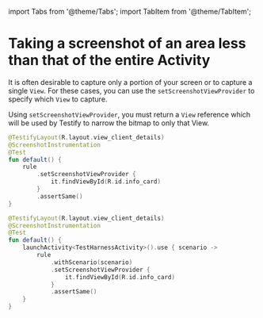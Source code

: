 import Tabs from '@theme/Tabs';
import TabItem from '@theme/TabItem';

# Taking a screenshot of an area less than that of the entire Activity

It is often desirable to capture only a portion of your screen or to capture a single `View`.
For these cases, you can use the `setScreenshotViewProvider` to specify which `View` to capture.

Using `setScreenshotViewProvider`, you must return a `View` reference which will be used by Testify to narrow the bitmap to only that View.

<Tabs>
<TabItem value="test" label="ScreenshotTestRule">

```kotlin
@TestifyLayout(R.layout.view_client_details)
@ScreenshotInstrumentation
@Test
fun default() {
    rule
        .setScreenshotViewProvider {
            it.findViewById(R.id.info_card)
        }
        .assertSame()
}
```

</TabItem>
<TabItem value="scenario" label="ScreenshotScenarioRule">

```kotlin
@TestifyLayout(R.layout.view_client_details)
@ScreenshotInstrumentation
@Test
fun default() {
    launchActivity<TestHarnessActivity>().use { scenario ->
        rule
            .withScenario(scenario)
            .setScreenshotViewProvider {
                it.findViewById(R.id.info_card)
            }
            .assertSame()
    }
}
```

</TabItem>
</Tabs>

